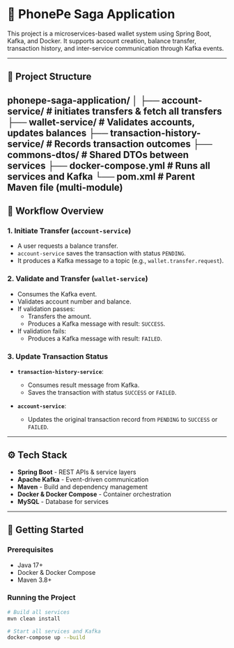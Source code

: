 # 📱 PhonePe Saga Application

This project is a microservices-based wallet system using Spring Boot, Kafka, and Docker. It supports account creation, balance transfer, transaction history, and inter-service communication through Kafka events.

---

## 🧱 Project Structure

phonepe-saga-application/
│
├── account-service/ # initiates transfers & fetch all transfers
├── wallet-service/ # Validates accounts, updates balances
├── transaction-history-service/ # Records transaction outcomes
├── commons-dtos/ # Shared DTOs between services
├── docker-compose.yml # Runs all services and Kafka
└── pom.xml # Parent Maven file (multi-module)
---

## 🔄 Workflow Overview

### 1. **Initiate Transfer** (`account-service`)
- A user requests a balance transfer.
- `account-service` saves the transaction with status `PENDING`.
- It produces a Kafka message to a topic (e.g., `wallet.transfer.request`).

### 2. **Validate and Transfer** (`wallet-service`)
- Consumes the Kafka event.
- Validates account number and balance.
- If validation passes:
  - Transfers the amount.
  - Produces a Kafka message with result: `SUCCESS`.
- If validation fails:
  - Produces a Kafka message with result: `FAILED`.

### 3. **Update Transaction Status**
- **`transaction-history-service`**:
  - Consumes result message from Kafka.
  - Saves the transaction with status `SUCCESS` or `FAILED`.

- **`account-service`**:
  - Updates the original transaction record from `PENDING` to `SUCCESS` or `FAILED`.

---

## ⚙️ Tech Stack

- **Spring Boot** - REST APIs & service layers
- **Apache Kafka** - Event-driven communication
- **Maven** - Build and dependency management
- **Docker & Docker Compose** - Container orchestration
- **MySQL** - Database for services

---

## 🚀 Getting Started

### Prerequisites

- Java 17+
- Docker & Docker Compose
- Maven 3.8+

### Running the Project

```bash
# Build all services
mvn clean install

# Start all services and Kafka
docker-compose up --build
